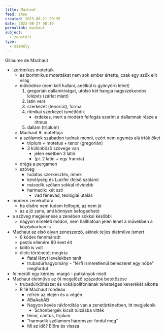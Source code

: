 ```yaml
---
title: Machaut
feed: show
created: 2023-08-21 20:35
date: 2023-08-27 08:19
permalink: machaut
subject:
  - zenetöri
type:
  - személy
---
```


Gillaume de Machaut

-   izoritmikus motetták
    -   az izoritmikus motettákat nem sok ember értette, csak egy szűk elit világ
    -   működése (nem kell hallani, anélkül is gyönyörű lehet)
        1.  gregorián dallamkivágat, utolsó két hangja nagyszekundos lelépés (zárlat miatt)
        2.  latin vers
        3.  szerkezet (tenorral), forma
        4.  ritmikai szerkezet ismétlődik
            -   érdekes, mert a modern felfogás szerint a dallamnak része a ritmus
        5.  dallam (triplum)
    -   Machaut 9. motettája
    -   a szólamok szabadon tudnak menni, ezért nem egymás alá írták őket
        -   triplum + motetus + tenor (gregorián)
        -   3 különböző szövege van
            -   jelen esetben 3 latin
            -   (pl. 2 latin + egy francia)
    -   drága a pergamen
    -   szöveg
        -   tudatos szerkesztés, rímek
        -   kevélység és Lucifer (felső szólam)
        -   második szólam sokkal rövidebb
        -   harmadik: két szó
            -   vad fenevad, teológiai utalás
-   modern zenekultúra
    -   ha elsőre nem tudom felfogni, az nem jó
    -   az a jó zene, ami könnyen befogadható
-   a szöveg megjelenése a zenében sokkal későbbi
    -   nagyon elméleti módon, nem hallhatóan jelen lehet a művekben a középkorban is
-   Machaut az első olyan zeneszerző, akinek teljes életműve ismert
    -   6 kódex fennmaradt
    -   pestis ellenére 80 évet élt
    -   költő is volt
    -   élete történetét megírta
        -   fiatal lányt levelekben tanít
        -   trubadúrhagyomány - "férfi ismeretlenül beleszeret egy nőbe" megfordul
-   felmerült egy kérdés: margó - patkányok miatt
-   Machaut életműve az őt megelőző századok betetőzése
    -   trubadúrköltészet és vokálpolifóniának tehetséges keverékét alkotta
    -   R 19 Machaut rondeau
        -   refrén az elején és a végén
        -   ABaAabAB
        -   Nagyon kevés rákfordítás van a zenetörténetben, itt megjelenik
            -   Schönbergék kicsit túlzásba vitték
        -   tenor, cantus, triplum
        -   "harmadik szólamom háromszor fordul meg"
        -   Mi az idő? Előre és vissza